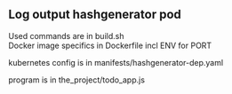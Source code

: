 ## Log output hashgenerator pod

Used commands are in build.sh  
Docker image specifics in Dockerfile incl ENV for PORT 
  
kubernetes config is in manifests/hashgenerator-dep.yaml  
  
program is in the_project/todo_app.js  